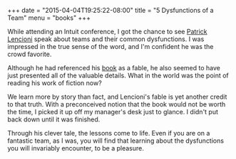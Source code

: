 +++
date = "2015-04-04T19:25:22-08:00"
title = "5 Dysfunctions of a Team"
menu = "books"
+++

While attending an Intuit conference, I got the chance to see [Patrick Lencioni](http://www.tablegroup.com/pat/) speak about teams and their common dysfunctions.  I was impressed in the true sense of the word, and I'm confident he was the crowd favorite.

Although he had referenced his [book](http://www.amazon.com/Five-Dysfunctions-Team-Leadership-Fable/dp/0787960756/ref=sr_1_1?s=books&ie=UTF8&qid=1454836598&sr=1-1&keywords=5+disfunction%27s+of+a+team) as a fable, he also seemed to have just presented all of the valuable details.  What in the world was the point of reading his work of fiction now?

We learn more by story than fact, and Lencioni's fable is yet another credit to that truth.  With a preconceived notion that the book would not be worth the time, I picked it up off my manager's desk just to glance.  I didn't put back down until it was finished.  

Through his clever tale, the lessons come to life.  Even if you are on a fantastic team, as I was, you will find that learning about the dysfunctions you will invariably encounter, to be a pleasure.